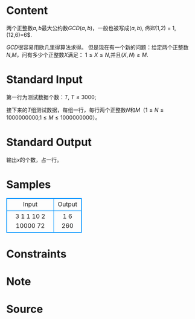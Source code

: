 
# Content

两个正整数$a,b$最大公约数$GCD(a,b)$，一般也被写成$(a,b), 例如$(1,2) = 1$,$(12,6)=6$.

$GCD$很容易用欧几里得算法求得。 但是现在有一个新的问题：给定两个正整数$N$,$M$，问有多少个正整数$X$满足： $1\leq X\leq N$,并且$(X,N)\geq M$.

# Standard Input

第一行为测试数据个数：$T$, $T\leq 3000$;

接下来的$T$组测试数据，每组一行，每行两个正整数$N$和$M$（$1\leq N \leq 1000000000$,$1 \leq M \leq 1000000000$）。

# Standard Output

输出$x$的个数，占一行。

# Samples

<style>
        table,table tr th, table tr td { border:1px solid #0094ff; }
        table { width: 200px; min-height: 25px; line-height: 25px; text-align: center; border-collapse: collapse;}   
    </style>
<table>
	<tr>
		<td>Input</td>
		<td>Output</td>
	</tr>
<tr><td>3
1 1
10 2
10000 72</td><td>1
6
260</td></tr></table>


# Constraints



# Note



# Source


